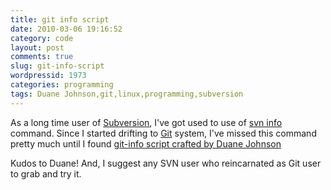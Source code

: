 ```yaml
---
title: git info script
date: 2010-03-06 19:16:52
category: code
layout: post
comments: true
slug: git-info-script
wordpressid: 1973
categories: programming
tags: Duane Johnson,git,linux,programming,subversion
---
```


As a long time user of [Subversion](http://subversion.apache.org/), I've got used to use of [svn info](http://svnbook.red-bean.com/en/1.2/svn.ref.svn.c.info.html) command. Since I started drifting to [Git](http://git-scm.com/) system, I've missed this command pretty much until I found [git-info script crafted by Duane Johnson](http://blog.inquirylabs.com/2008/06/12/git-info-kinda-like-svn-info/)


Kudos to Duane! And, I suggest any SVN user who reincarnated as Git user to grab and try it.
